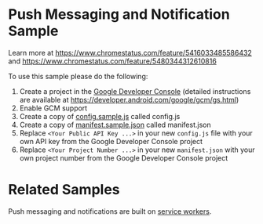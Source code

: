 Push Messaging and Notification Sample
===

Learn more at https://www.chromestatus.com/feature/5416033485586432 and https://www.chromestatus.com/feature/5480344312610816

To use this sample please do the following:

1. Create a project in the [Google Developer Console](https://console.developers.google.com) (detailed instructions are available at https://developer.android.com/google/gcm/gs.html)
1. Enable GCM support
1. Create a copy of [config.sample.js](config.sample.js) called config.js
1. Create a copy of [manifest.sample.json](manifest.sample.json) called manifest.json
1. Replace `<Your Public API Key ...>` in your new `config.js` file with your own API key from the Google Developer Console project
4. Replace `<Your Project Number ...>` in your new `manifest.json` with your own project number from the Google Developer Console project

# Related Samples
  Push messaging and notifications are built on [service workers](https://github.com/GoogleChrome/samples/tree/gh-pages/service-worker). 
